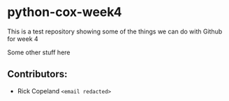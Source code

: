 # python-cox-week4
This is a test repository showing some of the things we can do with Github for week 4

Some other stuff here

## Contributors:

- Rick Copeland `<email redacted>`
